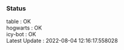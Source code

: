 ### Status


table : OK  
hogwarts : OK  
icy-bot : OK  
Latest Update : 2022-08-04 12:16:17.558028
